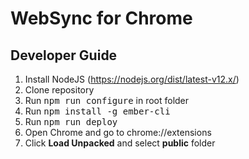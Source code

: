 WebSync for Chrome
======================

Developer Guide
------------

1. Install NodeJS (https://nodejs.org/dist/latest-v12.x/)
2. Clone repository
3. Run <kbd>npm run configure</kbd> in root folder
4. Run <kbd>npm install -g ember-cli</kbd>
5. Run <kbd>npm run deploy</kbd>
6. Open Chrome and go to chrome://extensions
7. Click **Load Unpacked** and select **public** folder
